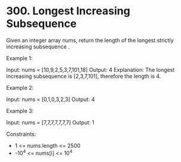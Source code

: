 # 300. Longest Increasing Subsequence

Given an integer array nums, return the length of the longest strictly increasing
subsequence
.



Example 1:

Input: nums = [10,9,2,5,3,7,101,18]
Output: 4
Explanation: The longest increasing subsequence is [2,3,7,101], therefore the length is 4.

Example 2:

Input: nums = [0,1,0,3,2,3]
Output: 4

Example 3:

Input: nums = [7,7,7,7,7,7,7]
Output: 1



Constraints:

* 1 <= nums.length <= 2500
* -10<sup>4</sup> <= nums[i] <= 10<sup>4</sup>
